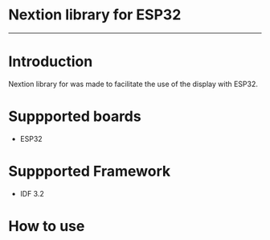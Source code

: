# Nextion library for ESP32
--------------------------------------------------------------------------------

# Introduction
 Nextion library for was made to facilitate the use of the display with ESP32.
 

# Suppported boards
 
 - ESP32
 
# Suppported Framework
 
 - IDF 3.2 

# How to use






